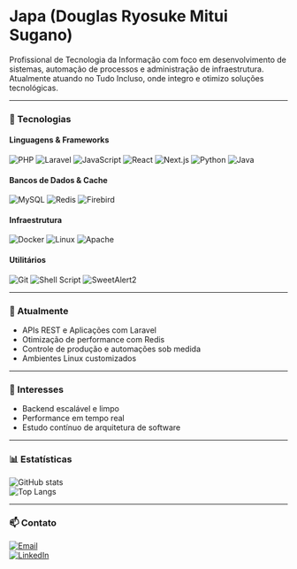 # Japa (Douglas Ryosuke Mitui Sugano)

Profissional de Tecnologia da Informação com foco em desenvolvimento de sistemas, automação de processos e administração de infraestrutura. Atualmente atuando no Tudo Incluso, onde integro e otimizo soluções tecnológicas.

---

### 🚀 Tecnologias

#### Linguagens & Frameworks  
![PHP](https://img.shields.io/badge/PHP-777BB4?style=flat&logo=php&logoColor=white)
![Laravel](https://img.shields.io/badge/Laravel-FF2D20?style=flat&logo=laravel&logoColor=white)
![JavaScript](https://img.shields.io/badge/JavaScript-F7DF1E?style=flat&logo=javascript&logoColor=black)
![React](https://img.shields.io/badge/React-20232A?style=flat&logo=react&logoColor=61DAFB)
![Next.js](https://img.shields.io/badge/Next.js-000000?style=flat&logo=next.js&logoColor=white)
![Python](https://img.shields.io/badge/Python-3776AB?style=flat&logo=python&logoColor=white)
![Java](https://img.shields.io/badge/Java-ED8B00?style=flat&logo=openjdk&logoColor=white)

#### Bancos de Dados & Cache  
![MySQL](https://img.shields.io/badge/MySQL-005C84?style=flat&logo=mysql&logoColor=white)
![Redis](https://img.shields.io/badge/Redis-DC382D?style=flat&logo=redis&logoColor=white)
![Firebird](https://img.shields.io/badge/Firebird-E62C2E?style=flat&logo=firebird&logoColor=white)

#### Infraestrutura  
![Docker](https://img.shields.io/badge/Docker-2496ED?style=flat&logo=docker&logoColor=white)
![Linux](https://img.shields.io/badge/Linux-FCC624?style=flat&logo=linux&logoColor=black)
![Apache](https://img.shields.io/badge/Apache-D22128?style=flat&logo=apache&logoColor=white)

#### Utilitários  
![Git](https://img.shields.io/badge/Git-F05032?style=flat&logo=git&logoColor=white)
![Shell Script](https://img.shields.io/badge/Shell_Script-4EAA25?style=flat&logo=gnu-bash&logoColor=white)
![SweetAlert2](https://img.shields.io/badge/SweetAlert2-6C5DD3?style=flat&logo=javascript&logoColor=white)

---

### 🔧 Atualmente

- APIs REST e Aplicações com Laravel  
- Otimização de performance com Redis  
- Controle de produção e automações sob medida  
- Ambientes Linux customizados

---

### 🧠 Interesses

- Backend escalável e limpo  
- Performance em tempo real  
- Estudo contínuo de arquitetura de software

---

### 📊 Estatísticas

![GitHub stats](https://github-readme-stats.vercel.app/api?username=Drmsugano&show_icons=true&theme=transparent)  
![Top Langs](https://github-readme-stats.vercel.app/api/top-langs/?username=Drmsugano&layout=compact&theme=transparent)

---

### 📫 Contato

[![Email](https://img.shields.io/badge/Email-0078D4?style=flat&logo=microsoftoutlook&logoColor=white)](mailto:drmsugano@outlook.com)  
[![LinkedIn](https://img.shields.io/badge/LinkedIn-0A66C2?style=flat&logo=linkedin&logoColor=white)](https://br.linkedin.com/in/douglas-ryosuke-mitui-sugano-5b04b3236)

